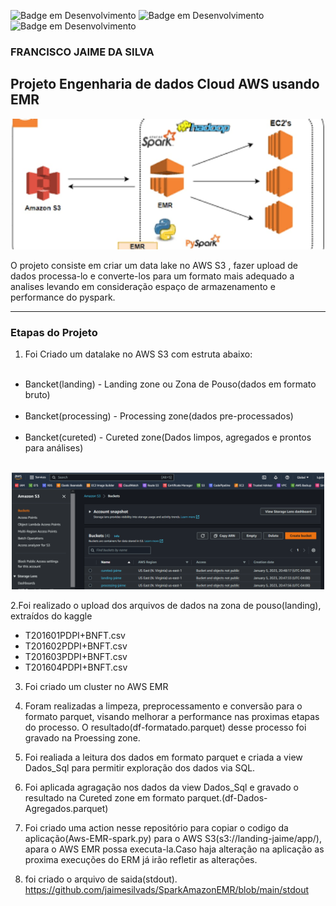![Badge em Desenvolvimento](https://img.shields.io/badge/AWS-S3-blue)
![Badge em Desenvolvimento](https://img.shields.io/badge/AWS_ERM-Cluster_Spark-green)
![Badge em Desenvolvimento](https://img.shields.io/badge/Jupyter-Notebook-blue)
### FRANCISCO JAIME DA SILVA


## Projeto Engenharia de dados Cloud AWS usando EMR


<p align="center"><img src="./imagens/AwsERM.png" width="500"></p>


O projeto consiste em criar um data lake no AWS S3 , fazer upload de dados processa-lo e converte-los para um formato mais adequado a analises levando em consideração espaço de armazenamento e performance do pyspark. 

---

### Etapas do Projeto

1. Foi Criado um datalake  no AWS S3 com estruta abaixo:

<ul>
  <li>Bancket(landing) - Landing zone ou Zona de Pouso(dados em formato bruto)</li>
  <li>Bancket(processing) - Processing zone(dados pre-processados)</li>
  <li>Bancket(cureted) - Cureted zone(Dados limpos, agregados e prontos para análises)</li>  
</ul> 
<p align="center"><img src="./imagens/backetsaws.png" width="500"></p>
2.Foi realizado o upload dos arquivos de dados na zona de pouso(landing), extraídos do kaggle

<ul>
  <li>T201601PDPI+BNFT.csv</li>
  <li>T201602PDPI+BNFT.csv</li>
  <li>T201603PDPI+BNFT.csv</li>
  <li>T201604PDPI+BNFT.csv</li>   
</ul> 

3. Foi criado um cluster no AWS EMR

4. Foram realizadas a limpeza, preprocessamento e conversão para o formato parquet, visando melhorar a performance nas proximas etapas do processo. O resultado(df-formatado.parquet) desse processo foi gravado na Proessing zone.

5. Foi realiada a leitura dos dados em formato parquet e criada a view Dados_Sql para permitir exploração dos dados via SQL.

6. Foi aplicada agragação nos dados da view Dados_Sql e gravado o resultado na Cureted zone em formato parquet.(df-Dados-Agregados.parquet)

7. Foi criado uma action nesse repositório para copiar o codigo da aplicação(Aws-EMR-spark.py) para o AWS S3(s3://landing-jaime/app/), apara o AWS EMR possa executa-la.Caso haja alteração na aplicação as proxima execuções do ERM já irão refletir as alterações.

8. foi criado o arquivo de saida(stdout).
<https://github.com/jaimesilvads/SparkAmazonEMR/blob/main/stdout>



